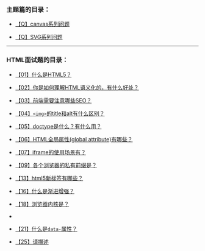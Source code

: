 

### 主题篇的目录：

- [【Q】canvas系列问题](submenu/canvas.md)

- [【Q】SVG系列问题](submenu/SVG.md)

  

  



---



### HTML面试题的目录：

- [【01】什么是HTML5？](submenu/01.md)
- [【02】你是如何理解HTML语义化的，有什么好处？](submenu/02.md)
- [【03】前端需要注意哪些SEO？](submenu/03.md)
- [【04】`<img>`的title和alt有什么区别？](submenu/04.md)
- [【05】doctype是什么？有什么用？](submenu/05.md)
- [【06】HTML全局属性(global attribute)有哪些？](submenu/06.md)
- [【07】iframe的使用场景有？](submenu/07.md)
- [【09】各个浏览器的私有前缀是？](submenu/09.md)
- [【13】html5新标签有哪些？](submenu/13.md)
- [【16】什么是渐进增强？ ](submenu/16.md)
- [【18】浏览器内核是？](submenu/18.md)
- 
- [【21】什么是`data-`属性？ ](submenu/21.md)



- [【25】请描述<script>、<script async>和<script defer>的区别？](submenu/25.md)
- [【29】SGML（标准通用标记语言）和HTML（超文本标记语言），XML（可扩展标记语言）和HTML的之间有什么关系？ ](submenu/29.md)

- [【31】为什么HTML5里面我们不需要DTD（Document Type Definition文档类型定义）](submenu/31.md)

- [【32】如果我不放入<! DOCTYPE html> ，HTML5还会工作么？](submenu/32.md)
- [【33】哪些浏览器支持HTML5？](submenu/33.md)
- [【34】HTML5的页面结构同HTML4或者更前的HTML有什么区别?](submenu/34.md)
- [【35】HTML5中的datalist是什么？](submenu/35.md)
- [【36】HTML5中什么是不同的新的表单元素类型?](submenu/36.md)
- [【58】如何在手机页面上调用九宫格数字键盘？](submenu/58.md)
- 
- 










